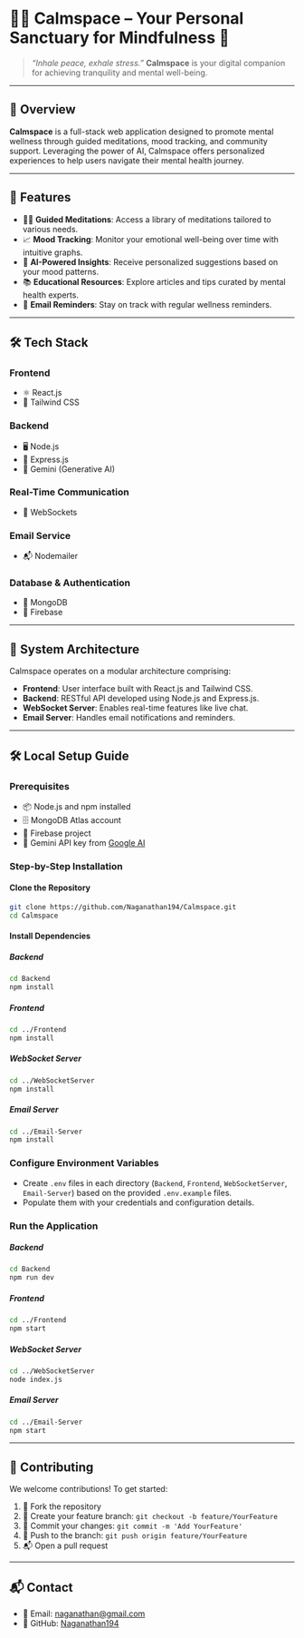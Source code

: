 # 🧘‍♀️ Calmspace – Your Personal Sanctuary for Mindfulness 🌿

> _“Inhale peace, exhale stress.”_
> **Calmspace** is your digital companion for achieving tranquility and mental well-being.

---

## 🌟 Overview

**Calmspace** is a full-stack web application designed to promote mental wellness through guided meditations, mood tracking, and community support. Leveraging the power of AI, Calmspace offers personalized experiences to help users navigate their mental health journey.

---

## 🚀 Features

- 🧘‍♂️ **Guided Meditations**: Access a library of meditations tailored to various needs.  
- 📈 **Mood Tracking**: Monitor your emotional well-being over time with intuitive graphs.  
- 🧠 **AI-Powered Insights**: Receive personalized suggestions based on your mood patterns.  
- 📚 **Educational Resources**: Explore articles and tips curated by mental health experts.  
- 📧 **Email Reminders**: Stay on track with regular wellness reminders.  

---

## 🛠️ Tech Stack

### Frontend  
- ⚛️ React.js  
- 🎨 Tailwind CSS  

### Backend  
- 🖥️ Node.js  
- 🚀 Express.js  
- 🤖 Gemini (Generative AI)  

### Real-Time Communication  
- 🔌 WebSockets  

### Email Service  
- 📬 Nodemailer  

### Database & Authentication  
- 🍃 MongoDB  
- 🔐 Firebase  

---

## 🧩 System Architecture

Calmspace operates on a modular architecture comprising:

- **Frontend**: User interface built with React.js and Tailwind CSS.  
- **Backend**: RESTful API developed using Node.js and Express.js.  
- **WebSocket Server**: Enables real-time features like live chat.  
- **Email Server**: Handles email notifications and reminders.  

---

## 🛠️ Local Setup Guide

### Prerequisites

- 📦 Node.js and npm installed  
- 🗄️ MongoDB Atlas account  
- 🔐 Firebase project  
- 🔑 Gemini API key from [Google AI](https://ai.google.dev)  

### Step-by-Step Installation

#### Clone the Repository

```bash
git clone https://github.com/Naganathan194/Calmspace.git
cd Calmspace
```

#### Install Dependencies

##### Backend

```bash
cd Backend
npm install
```

##### Frontend

```bash
cd ../Frontend
npm install
```

##### WebSocket Server

```bash
cd ../WebSocketServer
npm install
```

##### Email Server

```bash
cd ../Email-Server
npm install
```

### Configure Environment Variables

- Create `.env` files in each directory (`Backend`, `Frontend`, `WebSocketServer`, `Email-Server`) based on the provided `.env.example` files.
- Populate them with your credentials and configuration details.

### Run the Application

##### Backend

```bash
cd Backend
npm run dev
```

##### Frontend

```bash
cd ../Frontend
npm start
```

##### WebSocket Server

```bash
cd ../WebSocketServer
node index.js
```

##### Email Server

```bash
cd ../Email-Server
npm start
```

---

## 🤝 Contributing

We welcome contributions! To get started:

1. 🍴 Fork the repository  
2. 🌿 Create your feature branch: `git checkout -b feature/YourFeature`  
3. 💬 Commit your changes: `git commit -m 'Add YourFeature'`  
4. 🚀 Push to the branch: `git push origin feature/YourFeature`  
5. 📬 Open a pull request  

---

## 📬 Contact

- 📧 Email: [naganathan@gmail.com](mailto:naganathan@gmail.com)  
- 🐙 GitHub: [Naganathan194](https://github.com/Naganathan194)  
